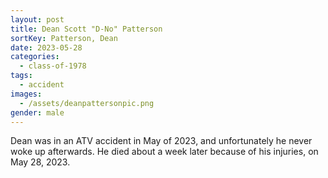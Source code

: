 ```yaml
---
layout: post
title: Dean Scott "D-No" Patterson
sortKey: Patterson, Dean
date: 2023-05-28
categories:
  - class-of-1978
tags:
  - accident
images:
  - /assets/deanpattersonpic.png
gender: male
---
```

Dean was in an ATV accident in May of 2023, and unfortunately he never woke up afterwards. He died about a week later because of his injuries, on May 28, 2023.
